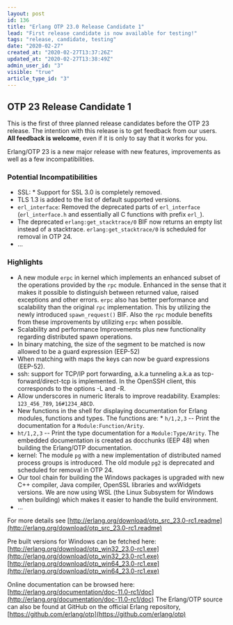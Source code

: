 ```yaml
---
layout: post
id: 136
title: "Erlang OTP 23.0 Release Candidate 1"
lead: "First release candidate is now available for testing!"
tags: "release, candidate, testing"
date: "2020-02-27"
created_at: "2020-02-27T13:37:26Z"
updated_at: "2020-02-27T13:38:49Z"
admin_user_id: "3"
visible: "true"
article_type_id: "3"
---
```


## OTP 23 Release Candidate 1

This is the first of three planned release candidates before the OTP 23 release.
 The intention with this release is to get feedback from our users. **All feedback is welcome**, even if it is only to say that it works for you.

Erlang/OTP 23 is a new major release with new features, improvements as well as a few incompatibilities.

### Potential Incompatibilities
* SSL: * Support for SSL 3.0 is completely removed.
* TLS 1.3 is added to the list of default supported versions.
* `erl_interface`: Removed the deprecated parts of `erl_interface`
 (`erl_interface.h` and essentially all C functions with prefix `erl_`).
* The deprecated `erlang:get_stacktrace/0` BIF now returns an empty list instead of a stacktrace.
`erlang:get_stacktrace/0` is scheduled for removal in OTP 24.
* ...

### Highlights
* A new module `erpc` in kernel which implements an enhanced subset of the operations provided by the `rpc` module. Enhanced in the sense that it makes it possible to distinguish between returned value, raised exceptions and other errors. `erpc` also has better performance and scalability than the original `rpc` implementation. This by utilizing the newly introduced `spawn_request()` BIF. Also the `rpc` module benefits from these improvements by utilizing `erpc` when possible.
* Scalability and performance Improvements plus new functionality regarding distributed spawn operations.
* In binary matching, the size of the segment to be matched is now allowed to be a guard expression (EEP-52)
* When matching with maps the keys can now be guard expressions (EEP-52).
* ssh: support for TCP/IP port forwarding, a.k.a tunneling a.k.a as tcp-forward/direct-tcp is implemented. In the OpenSSH client, this corresponds to the options -L and -R.
* Allow underscores in numeric literals to improve readability. Examples: `123_456_789`, `16#1234_ABCD`.
* New functions in the shell for displaying documentation for Erlang modules, functions and types. The
 functions are: * `h/1,2,3` -- Print the documentation for a `Module:Function/Arity`.
* `ht/1,2,3` -- Print the type documentation for a `Module:Type/Arity`.
 The embedded documentation is created as docchunks (EEP 48) when building the Erlang/OTP documentation.
* kernel: The module `pg` with a new implementation of distributed named process groups is introduced. The old module `pg2` is deprecated and scheduled for removal in OTP 24.
* Our tool chain for building the Windows packages is upgraded with new C++ compiler, Java compiler, OpenSSL libraries and wxWidgets versions. We are now using WSL (the Linux Subsystem for Windows when building) which makes it easier to handle the build environment.
* ...

For more details see
[http://erlang.org/download/otp_src_23.0-rc1.readme](http://erlang.org/download/otp_src_23.0-rc1.readme)

Pre built versions for Windows can be fetched here:
[http://erlang.org/download/otp_win32_23.0-rc1.exe](http://erlang.org/download/otp_win32_23.0-rc1.exe)
[http://erlang.org/download/otp_win64_23.0-rc1.exe](http://erlang.org/download/otp_win64_23.0-rc1.exe)

Online documentation can be browsed here:
[http://erlang.org/documentation/doc-11.0-rc1/doc](http://erlang.org/documentation/doc-11.0-rc1/doc)
 The Erlang/OTP source can also be found at GitHub on the official Erlang repository,
[https://github.com/erlang/otp](https://github.com/erlang/otp)
